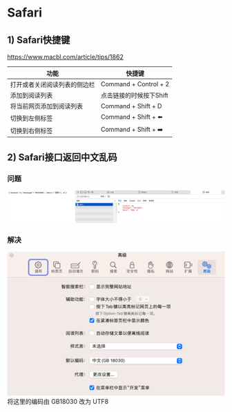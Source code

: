 # Safari
## 1) Safari快捷键
https://www.macbl.com/article/tips/1862

| 功能             | 快捷键                   |
|----------------|-----------------------|
| 打开或者关闭阅读列表的侧边栏 | Command + Control + 2 |
| 添加到阅读列表        | 点击链接的时候按下Shift        |
| 将当前网页添加到阅读列表   | Command + Shift + D   |
| 切换到左侧标签        | Command + Shift + ⬅️  |
| 切换到右侧标签        | Command + Shift + ➡️  |

## 2) Safari接口返回中文乱码
### 问题
![img.png](../images/Safari中文乱码.png)
### 解决
![设置Safari编码](../images/Safri编码设置.png)
将这里的编码由 GB18030 改为 UTF8